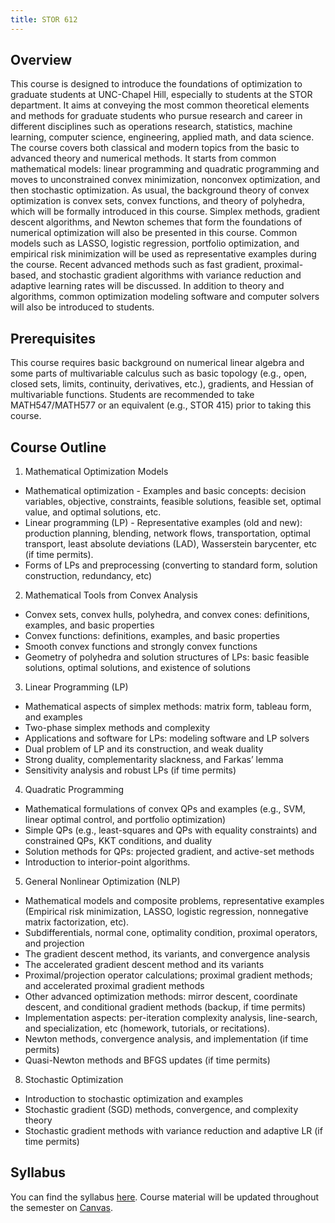 ```yaml
---
title: STOR 612
---
```


## Overview

This course is designed to introduce the foundations of optimization to graduate students at UNC-Chapel Hill, especially to students at the STOR department. It aims at conveying the most common theoretical elements and methods for graduate students who pursue research and career in different disciplines such as operations research, statistics, machine learning, computer science, engineering, applied math, and data science. The course covers both classical and modern topics from the basic to advanced theory and numerical methods. It starts from common mathematical models: linear programming and quadratic programming and moves to unconstrained convex minimization, nonconvex optimization, and then stochastic optimization. As usual, the background theory of convex optimization is convex sets, convex functions, and theory of polyhedra, which will be formally introduced in this course. Simplex methods, gradient descent algorithms, and Newton schemes that form the foundations of numerical optimization will also be presented in this course. Common models such as LASSO, logistic regression, portfolio optimization, and empirical risk minimization will be used as representative examples during the course. Recent advanced methods such as fast gradient, proximal-based, and stochastic gradient algorithms with variance reduction and adaptive learning rates will be discussed. In addition to theory and algorithms, common optimization modeling software and computer solvers will also be introduced to students.

## Prerequisites

This course requires basic background on numerical linear algebra and some parts of multivariable calculus such as basic topology (e.g., open, closed sets, limits, continuity, derivatives, etc.), gradients, and Hessian of multivariable functions. Students are recommended to take MATH547/MATH577 or an equivalent (e.g., STOR 415) prior to taking this course.

## Course Outline

1. Mathematical Optimization Models
 * Mathematical optimization - Examples and basic concepts: decision variables, objective, constraints, feasible solutions, feasible set, optimal value, and optimal solutions, etc.
 * Linear programming (LP) - Representative examples (old and new): production planning, blending, network flows, transportation, optimal transport, least absolute deviations (LAD), Wasserstein barycenter, etc (if time permits).
 * Forms of LPs and preprocessing (converting to standard form, solution construction, redundancy, etc)
2. Mathematical Tools from Convex Analysis
 * Convex sets, convex hulls, polyhedra, and convex cones: definitions, examples, and basic properties
 * Convex functions: definitions, examples, and basic properties
 * Smooth convex functions and strongly convex functions
 * Geometry of polyhedra and solution structures of LPs: basic feasible solutions, optimal solutions, and existence of solutions
3. Linear Programming (LP)
 * Mathematical aspects of simplex methods: matrix form, tableau form, and examples
 * Two-phase simplex methods and complexity
 * Applications and software for LPs: modeling software and LP solvers
 * Dual problem of LP and its construction, and weak duality
 * Strong duality, complementarity slackness, and Farkas’ lemma
 * Sensitivity analysis and robust LPs (if time permits)
4. Quadratic Programming
 * Mathematical formulations of convex QPs and examples (e.g., SVM, linear optimal control, and portfolio optimization)
 * Simple QPs (e.g., least-squares and QPs with equality constraints) and constrained QPs, KKT conditions, and duality
 * Solution methods for QPs: projected gradient, and active-set methods
 * Introduction to interior-point algorithms.
5. General Nonlinear Optimization (NLP)
 * Mathematical models and composite problems, representative examples (Empirical risk minimization, LASSO, logistic regression, nonnegative matrix factorization, etc).
 * Subdifferentials, normal cone, optimality condition, proximal operators, and projection
 * The gradient descent method, its variants, and convergence analysis
 * The accelerated gradient descent method and its variants
 * Proximal/projection operator calculations; proximal gradient methods; and accelerated proximal gradient methods
 * Other advanced optimization methods: mirror descent, coordinate descent, and conditional gradient methods (backup, if time permits)
 * Implementation aspects: per-iteration complexity analysis, line-search, and specialization, etc (homework, tutorials, or recitations).
 * Newton methods, convergence analysis, and implementation (if time permits)
 * Quasi-Newton methods and BFGS updates (if time permits)
8. Stochastic Optimization
 * Introduction to stochastic optimization and examples
 * Stochastic gradient (SGD) methods, convergence, and complexity theory
 * Stochastic gradient methods with variance reduction and adaptive LR (if time permits)

## Syllabus

You can find the syllabus [here](./syllabus.pdf). Course material will be updated throughout the semester on [Canvas](https://edtech.unc.edu/service/canvas/).
